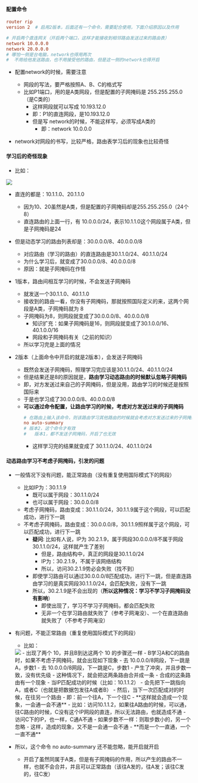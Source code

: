 #### 配置命令
```conf
router rip
version 2  # 启用2版本，后面还有一个命令，需要配合使用，下面介绍原因以及作用

# 开启两个直连网关（开启两个端口，这样才能接收到相邻路由发送过来的路由表）
network 10.0.0.0
network 20.0.0.0
# 哪怕一侧是台电脑，network也得用两次
#  不用给他发送路由，也不用接受他的路由，但是这一侧的network也得开启
```

- 配置network的时候，需要注意
  - 网段的写法，要严格按照A、B、C的格式写
  - 比如P1端口，用的是A类网段，但是配置的子网掩码是 255.255.255.0（是C类的）
    - 这样网段就可以写成 10.193.12.0
    - 即：P1的直连网段，是10.193.12.0
    - 但是写 network的时候，不能这样写，必须写成A类的
      - 即：network 10.0.0.0

- network对网段的书写，比较严格，路由表学习后的现象也比较奇怪


#### 学习后的奇怪现象
- 比如：
<img src='https://lsz.net.cn/node/imgs/135a47b4a89d86fe58d252ec4265dc2d.png' />

- 直连的都是：10.1.1.0、20.1.1.0
  - 因为10、20虽然是A类，但是配置的子网掩码却是255.255.255.0（24个8）
  - 直连路由的上面一行，有 10.0.0.0/24，表示10.1.1.0这个网段属于A类，但是子网掩码是24
- 但是动态学习的路由列表却是：30.0.0.0/8、40.0.0.0/8
  - 对应路由（学习的路由）的直连路由是30.1.1.0/24、40.1.1.0/24
  - 为什么学习后，就变成了30.0.0.0/8、40.0.0.0/8
  - 原因：就是子网掩码在作怪

- 1版本，路由间相互学习的时候，不会发送子网掩码
  - 就发送一个30.1.1.0、40.1.1.0
  - 接收到的路由一看，你没有子网掩码，那就按照国际定义的来，这两个网段是A类，子网掩码就为 8
  - 子网掩码为8，则网段就变成了30.0.0.0/8、40.0.0.0/8
    - 知识扩充：如果子网掩码是16，则网段就变成了30.1.0.0/16、40.1.0.0/16
    - 网段和子网掩码有关（之前的知识）
  - 所以学习完是上面的情况
- 2版本（上面命令中开启的就是2版本），会发送子网掩码
  - 既然会发送子网掩码，照理学习完应该是30.1.1.0/24、40.1.1.0/24
  - 但是结果还是8的原因就是，**路由学习动态路由的时候默认忽略子网掩码**
  - 即，对方发送过来自己的子网掩码，但是没用，路由学习的时候还是按照国际来
  - 于是也学习成了30.0.0.0/8、40.0.0.0/8
  - **可以通过命令配置，让路由学习的时候，考虑对方发送过来的子网掩码**
    ```conf
    # 在路由上输入该命令，则该路由学习其他路由的时候就会考虑对方发送过来的子网掩码
    no auto-summary
    # 版本2，这个命令才有效
    #   版本1，都不发送子网掩码，开启了也无效
    ```
    - 这样学习完的结果就变成了 30.1.1.0/24、40.1.1.0/24


#### 动态路由学习不考虑子网掩码，引发的问题
- 一般情况下没有问题，能正常路由（没有重复使用国际模式下的网段）
  - 比如IP为：30.1.1.9
    - 既可以属于网段：30.1.1.0/24
    - 也可以属于网段：30.0.0.0/8
  - 考虑子网掩码，路由变成：30.1.1.0/24，30.1.1.9属于这个网段，可以匹配成功，进行下一跳
  - 不考虑子网掩码，路由变成：30.0.0.0/8，30.1.1.9照样属于这个网段，可以匹配成功，进行下一跳
    - **疑问**: 比如有人说，IP为 30.2.1.9，属于网段30.0.0.0/8不属于网段30.1.1.0/24，这样就产生了差别
      - 但是，路由结构中，真正的网段是30.1.1.0/24
      - IP为：30.2.1.9，不属于该网络结构
      - 所以，访问30.2.1.9势必会失败（找不到）
    - 即使学习路由可以通过30.0.0.0/8匹配成功，进行下一跳，但是直连路由学习的是真实网段30.1.1.0/24，会匹配失败，没有下一跳
    - 所以，30.2.1.9是不会出现的（**所以这种情况：学习不学习子网掩码没有影响**）
      - 即使出现了，学习不学习子网掩码，都会匹配失败
      - 无非一个在学习路由就失败了（参考子网淹没）、一个在直连路由就失败了（不参考子网淹没）

- 有问题，不能正常路由（重复使用国际模式下的网段）
  - 比如：
  <img src='https://lsz.net.cn/node/imgs/e081e14ade084b98b81c2461a0cc080f.png' />
  - 出现了两个 10，并且B到达这两个 10 的步骤还一样
  - B学习A和C的路由时，如果不考虑子网掩码，就会出现如下现象
    - 去 10.0.0.0/8网段，下一跳是A，步数1
    - 去 10.0.0.0/8网段，下一跳是C，步数1
    - 产生了冲突，并且步数一致，没有优先级
    - 这种情况下，就会把这两条路由合并成一条
      - 合成的这条路由有一个现象
      - 当IP匹配成功的时候（比如：10.1.1.2）
      - 会先把下一跳指向A，或者C（也就是把数据包发往A或者B）
      - 然后，当下一次匹配成对的时候，在往另一个路由
        - 即：前一个往A，下一个往C
    - **这样就会造成一个现象，一会通一会不通**
      - 比如：访问10.1.1.2，如果往A路由的时候，可以通，往C路由的时候，C没有这个IP网段的直连，所以无法路由，也就造成不通
      - 访问C下的IP，也一样，C通A不通
    - 如果步数不一样：则取步数小的，另一个忽略
      - 这样，造成的现象，又不是一会通一会不通
      - **而是一个一直通，一个一直不通**

- 所以，这个命令 no auto-summary 还不能忽略，能开启就开启
  - 开启了虽然同属于A类，但是有子网掩码的作用，所以产生的路由不一样，也就不会合并，并且可以正常路由（该往A发的，往A发；该往C发的，往C发）